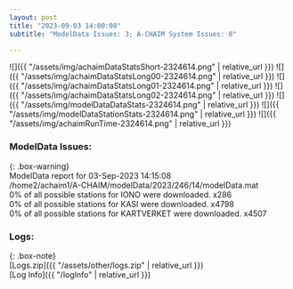 ```yaml
---
layout: post
title: "2023-09-03 14:00:00"
subtitle: "ModelData Issues: 3; A-CHAIM System Issues: 0"

---
```


![]({{ "/assets/img/achaimDataStatsShort-2324614.png" | relative_url }})
![]({{ "/assets/img/achaimDataStatsLong00-2324614.png" | relative_url }})
![]({{ "/assets/img/achaimDataStatsLong01-2324614.png" | relative_url }})
![]({{ "/assets/img/achaimDataStatsLong02-2324614.png" | relative_url }})
![]({{ "/assets/img/modelDataDataStats-2324614.png" | relative_url }})
![]({{ "/assets/img/modelDataStationStats-2324614.png" | relative_url }})
![]({{ "/assets/img/achaimRunTime-2324614.png" | relative_url }})


### ModelData Issues:  
  
{: .box-warning}  
 ModelData report for 03-Sep-2023 14:15:08   
 /home2/achaim1/A-CHAIM/modelData/2023/246/14/modelData.mat   
 0% of all possible stations for IONO were downloaded. x286   
 0% of all possible stations for KASI were downloaded. x4798   
 0% of all possible stations for KARTVERKET were downloaded. x4507   
  


### Logs:  
  
{: .box-note}  
[Logs.zip]({{ "/assets/other/logs.zip" | relative_url }})  
[Log Info]({{ "/logInfo" | relative_url }})  
